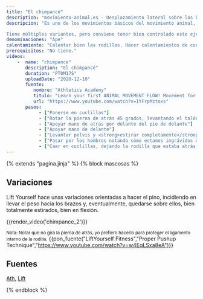 ```yaml
---
title: "El chimpancé"
description: "movimiento-animal.es - Desplazamiento lateral sobre los brazos, desde cuclillas"
descripcion: "Es uno de los movimientos básicos del movimiento animal, sin embargo, dista mucho de ser sencillo de ejecutar.

Tiene múltiples variantes, pero conviene tener bien controlado este ejercicio antes de empezarlas."
denominaciones: "Ape"
calentamiento: "Calentar bien las rodillas. Hacer calentamientos de cuclillas."
prerequisitos: "No tiene."
videos: 
    -  name: "chimpance"
       description: "El chimpancé"
       duration: "PT0M17S"
       uploadDate: "2020-12-10"
       fuente: 
          nombre: "Athletics Academy"
          titulo: "Learn your first ANIMAL MOVEMENT FLOW! Movement for Beginners"
          url: "https://www.youtube.com/watch?v=IYFrpMztoxs"
       pasos:
            - ["Ponerse en cuclillas"]
            - ["Rotar la pierna de atrás 45 grados, levantando el talón del suelo"]
            - ["Apoyar mano de atrás por delante del pie de delante"]
            - ["Apoyar mano de delante"]
            - ["Levantar pelvis y <strong>estirar completamente</strong> las piernas"]
            - ["Pasar por los hombros notando cómo estamos ingrávidos durante un segundo"]
            - ["Caer en cuclillas, dejando la rodilla que estaba atrás entre los brazos"]
---
```

{% extends "pagina.jinja" %}
{% block mascosas %}
## Variaciones

Lift Yourself hace unas variaciones orientadas a hacer el pino, incidiendo en llevar el peso hacia los brazos y, eventualmente, quedarse sobre ellos, bien totalmente estirados, bien en flexión.

{{render_video('chimpance_2')}}

<small>Nota: Notar que no gira la pierna de atrás, yo prefiero hacerlo para proteger el ligamento interno de la rodilla.</small>
{{pon_fuente("LiftYourself Fitness","Proper Pushup Technique","https://www.youtube.com/watch?v=w4EqLSxa8eA")}}

## Fuentes

[Ath](/varios/fuentes/#ath),  [Lift](/varios/fuentes/#lift)

{% endblock %}